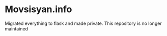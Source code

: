 # Movsisyan.info

Migrated everything to flask and made private. This repository is no longer maintained
